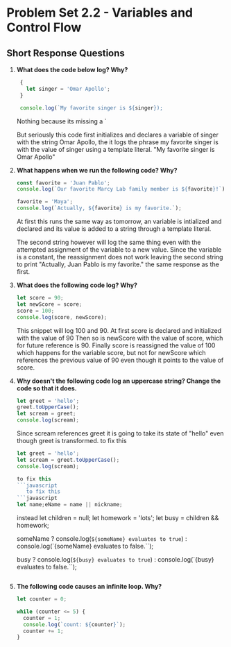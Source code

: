 # Problem Set 2.2 - Variables and Control Flow
## Short Response Questions

1. **What does the code below log? Why?**
   ```javascript
    {
      let singer = 'Omar Apollo';
    }

    console.log(`My favorite singer is ${singer});
   ```
      Nothing because its missing a `

      But seriously this code first initializes and declares a variable of singer with the string
      Omar Apollo, the it logs the phrase my favorite singer is with the value of singer using a template literal.
      "My favorite singer is Omar Apollo"
      
2. **What happens when we run the following code? Why?**
   ```javascript
   const favorite = 'Juan Pablo';
   console.log(`Our favorite Marcy Lab family member is ${favorite}!`);

   favorite = 'Maya';
   console.log(`Actually, ${favorite} is my favorite.`);
   ```
      At first this runs the same way as tomorrow, 
      an variable is intialized and declared and its value is added to a string through a template literal.

      The second string however will log the same thing even with the attempted assignment of the variable to a new value.
      Since the variable is a constant, the reassignment does not work leaving the second string to print "Actually, Juan Pablo is my favorite."
      the same response as the first.
   
3. **What does the following code log? Why?**
   ```javascript
   let score = 90; 
   let newScore = score;
   score = 100; 
   console.log(score, newScore);
   ```
    This snippet will log 100 and 90. At first score is declared and initialized with the value of 90
    Then so is newScore with the value of score, which for future reference is 90.
    Finally score is reassigned the value of 100 which happens for the variable score, but not for newScore
    which references the previous value of 90 even though it points to the value of score.

4. **Why doesn't the following code log an uppercase string? Change the code so that it does.**
   ```javascript
   let greet = 'hello';
   greet.toUpperCase();
   let scream = greet;
   console.log(scream); 
   ```
   Since scream references greet it is going to take its state of "hello" even though greet is transformed.
   to fix this 
   ```javascript
   let greet = 'hello';
   let scream = greet.toUpperCase();
   console.log(scream); 
   
   to fix this 
   ```javascript
      to fix this 
   ```javascript
   let name;eName = name || nickname;
   ```
   instead
   let children = null;
   let homework = 'lots';
   let busy = children && homework;

   someName ? console.log(`${someName} evaluates to true`) : console.log(`{someName} evaluates to false.``);

   busy ? console.log(`${busy} evaluates to true`) : console.log(`{busy} evaluates to false.``);
   ```

6. **The following code causes an infinite loop. Why?**
   ```javascript
   let counter = 0;

   while (counter <= 5) {
     counter = 1;
     console.log(`count: ${counter}`);
     counter += 1;
   }
   ```

